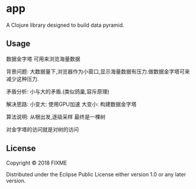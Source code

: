# app

A Clojure library designed to build data pyramid.
## Usage

数据金字塔
可用来浏览海量数据

背景问题:
大数据量下,浏览器作为小窗口,显示海量数据有压力.做数据金字塔可来减少这种压力.

矛盾分析:
小与大的矛盾.(类似鸽巢,容斥原理)

解决思路:
小变大: 使用GPU加速
大变小: 构建数据金字塔

算法说明:
从根出发,逐级采样
最终是一棵树

对金字塔的访问就是对树的访问
## License

Copyright © 2018 FIXME

Distributed under the Eclipse Public License either version 1.0 or  any later version.
